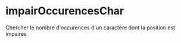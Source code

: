 # impairOccurencesChar
Chercher le nombre d'occurences d'un caractère dont la position est impaires
